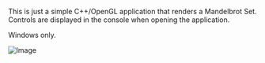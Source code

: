 This is just a simple C++/OpenGL application that renders a Mandelbrot Set.
Controls are displayed in the console when opening the application.

Windows only.

![Image](https://cdn.discordapp.com/attachments/294985689563398159/793899794589548554/unknown.png)
